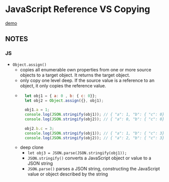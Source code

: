 # JavaScript Reference VS Copying
[demo](https://zzkzzzz.github.io/JavaScript30-Challenge/14%20-%20JavaScript%20References%20VS%20Copying/index.html)

## NOTES
### JS
  - `Object.assign()` 
    - copies all enumerable own properties from one or more source objects to a target object. It returns the target object.
    - only copy one level deep. If the source value is a reference to an object, it only copies the reference value.
    - ```javascript
        let obj1 = { a: 0 , b: { c: 0}};
        let obj2 = Object.assign({}, obj1);
        
        obj1.a = 1;
        console.log(JSON.stringify(obj1)); // { "a": 1, "b": { "c": 0}}
        console.log(JSON.stringify(obj2)); // { "a": 0, "b": { "c": 0}}
        
        obj2.b.c = 3;
        console.log(JSON.stringify(obj1)); // { "a": 1, "b": { "c": 3}}
        console.log(JSON.stringify(obj2)); // { "a": 2, "b": { "c": 3}}
        ```
     - deep clone
       - `let obj3 = JSON.parse(JSON.stringify(obj1));`
       - `JSON.stringify()` converts a JavaScript object or value to a JSON string
       - `JSON.parse()` parses a JSON string, constructing the JavaScript value or object described by the string
  

